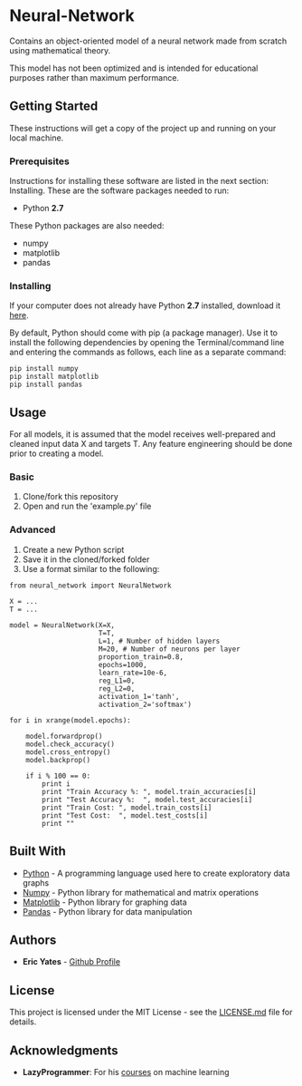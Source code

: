 # Neural-Network
Contains an object-oriented model of a neural network made from scratch using mathematical theory.

This model has not been optimized and is intended for educational purposes rather than maximum performance.

## Getting Started

These instructions will get a copy of the project up and running on your local machine.


### Prerequisites

Instructions for installing these software are listed in the next section: Installing. These are the software packages needed to run:

* Python **2.7**

These Python packages are also needed:

* numpy
* matplotlib
* pandas


### Installing

If your computer does not already have Python **2.7** installed, download it [here](https://www.python.org/downloads/).

By default, Python should come with pip (a package manager). Use it to install the following dependencies by opening the Terminal/command line and entering the commands as follows, each line as a separate command:

```
pip install numpy
pip install matplotlib
pip install pandas
```

## Usage

For all models, it is assumed that the model receives well-prepared and
cleaned input data X and targets T. Any feature engineering should be
done prior to creating a model.

### Basic

1) Clone/fork this repository
2) Open and run the 'example.py' file

### Advanced

1) Create a new Python script
2) Save it in the cloned/forked folder
2) Use a format similar to the following:
```     
from neural_network import NeuralNetwork

X = ...
T = ...

model = NeuralNetwork(X=X,
                      T=T,
                      L=1, # Number of hidden layers
                      M=20, # Number of neurons per layer
                      proportion_train=0.8,
                      epochs=1000,
                      learn_rate=10e-6,
                      reg_L1=0,
                      reg_L2=0,
                      activation_1='tanh',
                      activation_2='softmax')

for i in xrange(model.epochs):

    model.forwardprop()
    model.check_accuracy()
    model.cross_entropy()
    model.backprop() 
    
    if i % 100 == 0:
        print i
        print "Train Accuracy %: ", model.train_accuracies[i]
        print "Test Accuracy %:  ", model.test_accuracies[i]
        print "Train Cost: ", model.train_costs[i]
        print "Test Cost:  ", model.test_costs[i]
        print ""   
```

## Built With

* [Python](https://www.python.org/about/) - A programming language used here to create exploratory data graphs
* [Numpy](http://www.numpy.org/) - Python library for mathematical and matrix operations 
* [Matplotlib](https://matplotlib.org/) - Python library for graphing data
* [Pandas](https://pandas.pydata.org/pandas-docs/stable/) - Python library for data manipulation


## Authors

* **Eric Yates** - [Github Profile](https://github.com/eric-yates)

## License

This project is licensed under the MIT License - see the [LICENSE.md](/LICENSE.md) file for details.

## Acknowledgments

* **LazyProgrammer**: For his [courses](https://www.udemy.com/user/lazy-programmer/) on machine learning

